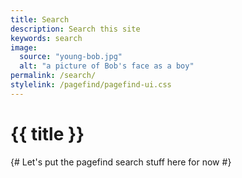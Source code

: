 ```yaml
---
title: Search
description: Search this site
keywords: search
image:
  source: "young-bob.jpg"
  alt: "a picture of Bob's face as a boy"
permalink: /search/
stylelink: /pagefind/pagefind-ui.css
---
```


# {{ title }}

{# Let's put the pagefind search stuff here for now #}

<script src="/pagefind/pagefind-ui.js"></script>
<div id="search"></div>
<script>
    window.addEventListener('DOMContentLoaded', (event) => {
        new PagefindUI({ element: "#search", showSubResults: true, showImages: false });
    });
</script>
